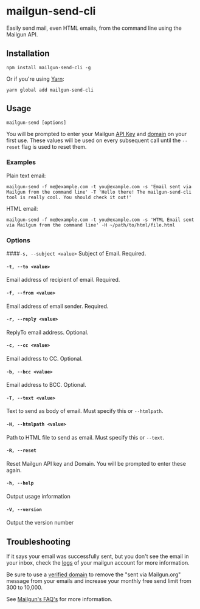 # mailgun-send-cli

Easily send mail, even HTML emails, from the command line using the Mailgun API.

## Installation

```
npm install mailgun-send-cli -g
```

Or if you're using [Yarn](https://yarnpkg.com/):

```
yarn global add mailgun-send-cli
```

## Usage

```
mailgun-send [options]
```

You will be prompted to enter your Mailgun [API Key](https://mailgun.com/app/account/security) and [domain](https://mailgun.com/app/domains) on your first use. These values will be used on every subsequent call until the `--reset` flag is used to reset them.

### Examples

Plain text email:

```
mailgun-send -f me@example.com -t you@example.com -s 'Email sent via Mailgun from the command line' -T 'Hello there! The mailgun-send-cli tool is really cool. You should check it out!'
```

HTML email:

```
mailgun-send -f me@example.com -t you@example.com -s 'HTML Email sent via Mailgun from the command line' -H ~/path/to/html/file.html
```

### Options

####`-s, --subject <value>`
Subject of Email. Required.

#### `-t, --to <value>`
Email address of recipient of email. Required.

#### `-f, --from <value>`
Email address of email sender. Required.

#### `-r, --reply <value>`
ReplyTo email address. Optional.

#### `-c, --cc <value>`
Email address to CC. Optional.

#### `-b, --bcc <value>`
Email address to BCC. Optional.

#### `-T, --text <value>`
Text to send as body of email. Must specify this or `--htmlpath`.

#### `-H, --htmlpath <value>`
Path to HTML file to send as email. Must specify this or `--text`.

#### `-R, --reset`
Reset Mailgun API key and Domain. You will be prompted to enter these again.

#### `-h, --help`
Output usage information

#### `-V, --version`
Output the version number


## Troubleshooting

If it says your email was successfully sent, but you don't see the email in your inbox, check the [logs](https://mailgun.com/app/logs) of your mailgun account for more information.

Be sure to use a [verified domain](https://documentation.mailgun.com/quickstart-sending.html#verify-your-domain) to remove the "sent via Mailgun.org" message from your emails and increase your monthly free send limit from 300 to 10,000.

See [Mailgun's FAQ's](https://documentation.mailgun.com/faqs.html) for more information.
